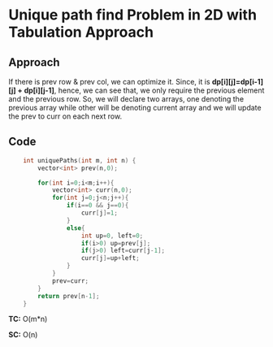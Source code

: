 # Unique path find Problem in 2D with Tabulation Approach

## Approach

If there is prev row & prev col, we can optimize it.
Since, it is **dp[i][j]=dp[i-1][j] + dp[i][j-1]**, hence, we can see that, we only require the previous element and the previous row.
So, we will declare two arrays, one denoting the previous array while other will be denoting current array and we will update the prev to curr on each next row.

## Code

```c++
    int uniquePaths(int m, int n) {
        vector<int> prev(n,0);

        for(int i=0;i<m;i++){
            vector<int> curr(n,0);
            for(int j=0;j<n;j++){
                if(i==0 && j==0){
                    curr[j]=1;
                }
                else{
                    int up=0, left=0;
                    if(i>0) up=prev[j];
                    if(j>0) left=curr[j-1];
                    curr[j]=up+left;
                }
            }
            prev=curr;
        }
        return prev[n-1];
    }
```

**TC:** O(m\*n)

**SC:** O(n)
